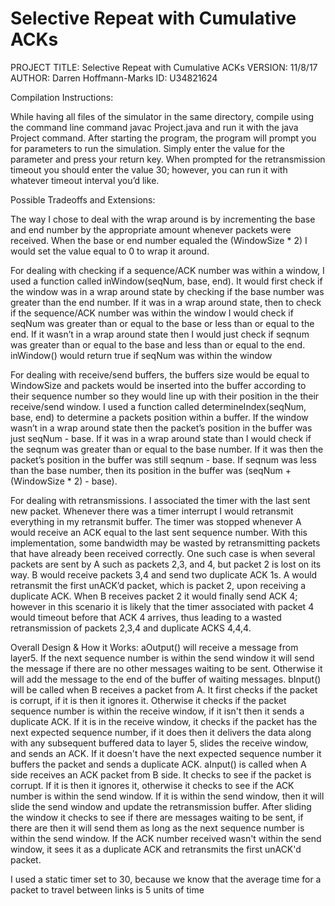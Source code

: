 # Selective Repeat with Cumulative ACKs


PROJECT TITLE: Selective Repeat with Cumulative ACKs
VERSION: 11/8/17
AUTHOR: Darren Hoffmann-Marks
ID: U34821624


Compilation Instructions:

While having all files of the simulator in the same directory, compile using 
the command line command javac Project.java and run it with the
java Project command. After starting the program, the program will prompt you
for parameters to run the simulation. Simply enter the value for the parameter and press
your return key. When prompted for the retransmission timeout you should enter the value 30;
however, you can run it with whatever timeout interval you’d like.


Possible Tradeoffs and Extensions:

The way I chose to deal with the wrap around is by incrementing the 
base and end number by the appropriate amount whenever packets were received.
When the base or end number equaled the (WindowSize * 2) I would set the value equal to 0 to wrap it around. 

For dealing with checking if a sequence/ACK number was within a window, I used a function called inWindow(seqNum, base, end). It would first check if the window was in a wrap around state by checking if the base number was greater than the end number. If it was in a wrap around state, then to check if the sequence/ACK number was within the window I would check if seqNum was greater than or equal to the base or less than or equal to the end. If it wasn’t in a wrap around state then I would just check if seqnum was greater than or equal to the base and less than or equal to the end. inWindow() would return 
true if seqNum was within the window


For dealing with receive/send buffers, the buffers size would be equal to WindowSize and packets would be inserted into the buffer according to their sequence number so they would line up with their position in the their
receive/send window. I used a function called determineIndex(seqNum, base, end) to determine a packets position within a buffer. If the window wasn’t in a wrap around state then the packet’s position in the buffer was just seqNum - base. If it was in a wrap around state than I would check if the seqnum was greater than or equal to the base number. If it was then the packet’s position in the buffer was still seqnum - base. If seqnum was less than the base number, then its position in the buffer was (seqNum + (WindowSize * 2) - base).

For dealing with retransmissions. I associated the timer with the last sent new packet. Whenever there was a timer interrupt I would retransmit everything in my retransmit buffer. The timer was stopped whenever A would receive an ACK equal to the last sent sequence number. With this implementation, some bandwidth may be wasted by retransmitting packets that have already been received correctly. One such case is when several packets are sent by A such as packets 2,3, and 4, but packet 2 is lost on its way. B would receive packets 3,4 and send two duplicate ACK 1s. A would retransmit the first unACK’d packet, which is packet 2, upon receiving a duplicate ACK. When B
receives packet 2 it would finally send ACK 4; however in this scenario it is likely that the timer associated with packet 4 would timeout before that ACK 4 arrives, thus leading to a wasted retransmission of packets 2,3,4 and duplicate ACKS 4,4,4.

Overall Design & How it Works:
aOutput() will receive a message from layer5.  If the next sequence number is within the send window it will send the message if there are
no other messages waiting to be sent. Otherwise it will add the message to the end of the buffer of waiting messages. bInput() will be called when B receives a packet from A. It first checks if the packet is corrupt, if it is then it ignores it. Otherwise it checks if the packet sequence number is within the receive window, if it  isn't then it sends a duplicate ACK. If it is in the receive window, it checks if the packet has the next expected sequence number, if it does then it delivers the data along with any subsequent buffered data to layer 5, slides the receive window, and sends an ACK.  If it doesn't have the next expected sequence number it buffers the packet and  sends a duplicate ACK. aInput() is called when A side receives an ACK packet from B side. It checks to see if the packet is corrupt.
If it is then it ignores it, otherwise it checks to see if the ACK number is within the send window. If it is within the send window, then it will slide the send window and update the retransmission buffer.  After sliding the window it checks to see if there are messages waiting to be sent, if there are then it will send them as long as the next sequence number is within the send window. If the ACK number received wasn't within the send window, it sees it as a duplicate ACK and retransmits the first unACK'd packet.

I used a static timer set to 30, because we know that the average time for a packet to travel between links
is 5 units of time
